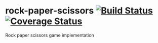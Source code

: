 # rock-paper-scissors [![Build Status](https://travis-ci.org/chavdarch/rock-paper-scissors.svg?branch=master)](https://travis-ci.org/chavdarch/rock-paper-scissors) [![Coverage Status](https://coveralls.io/repos/chavdarch/rock-paper-scissors/badge.svg?branch=master&service=github)](https://coveralls.io/github/chavdarch/rock-paper-scissors?branch=master)
Rock paper scissors game implementation



